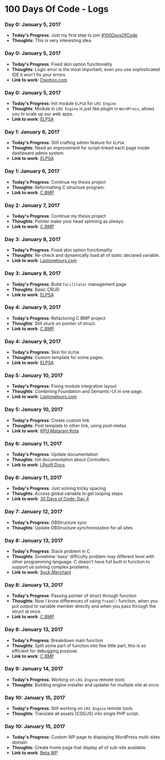 # 100 Days Of Code - Logs

### Day 0: January 5, 2017
- **Today's Progress**: Just my first step to join [#100DaysOfCode](https://twitter.com/hashtag/100DaysOfCode)
- **Thoughts:** This is very interesting idea

### Day 0: January 5, 2017
- **Today's Progress**: Fixed skin option functionality
- **Thoughts**: Logic error is the most important, even you use sophisticated IDE it won't fix your errors
- **Link to work**: [Dwohoo.com](https://dwohoo.com)

### Day 0: January 5, 2017
- **Today's Progress**: Init module `ELPSA` for `LRS Engine`
- **Thoughts**: Module in `LRS Engine` is just like *plugin* in `WordPress`, allows you to scale up our web apps.
- **Link to work**: [ELPSA](http://elpsa.org)

### Day 1: January 6, 2017
- **Today's Progress**: Still crafting admin feature for `ELPSA`
- **Thoughts**: Need an improvement for script-linked each page inside dashboard admin system.
- **Link to work**: [ELPSA](http://elpsa.org)

### Day 1: January 6, 2017
- **Today's Progress**: Continue my thesis project
- **Thoughts**: Reformatting C structure program.
- **Link to work**: [C BMP](https://github.com/23Pstars/c-bmp)

### Day 2: January 7, 2017
- **Today's Progress**: Continue my thesis project
- **Thoughts**: Pointer make your head spinning as always.
- **Link to work**: [C BMP](https://github.com/23Pstars/c-bmp)

### Day 3: January 8, 2017
- **Today's Progress**: Fixed skin option functionality
- **Thoughts**: Re-check and dynamically load all of static declared variable.
- **Link to work**: [Lastonetours.com](http://lastonetours.com)

### Day 3: January 8, 2017
- **Today's Progress**: Build `facilitator` management page
- **Thoughts**: Basic CRUD
- **Link to work**: [ELPSA](http://elpsa.org)

### Day 4: January 9, 2017
- **Today's Progress**: Refactoring C BMP project
- **Thoughts**: Still stuck on pointer of struct.
- **Link to work**: [C BMP](https://github.com/23Pstars/c-bmp)

### Day 4: January 9, 2017
- **Today's Progress**: Skin for `ELPSA`
- **Thoughts**: Custom template for some pages.
- **Link to work**: [ELPSA](http://elpsa.org)

### Day 5: January 10, 2017
- **Today's Progress**: Fixing module integration layout
- **Thoughts**: Combining Foundation and Semantic-UI in one page.
- **Link to work**: [Lastonetours.com](http://lastonetours.com)

### Day 5: January 10, 2017
- **Today's Progress**: Create custom link
- **Thoughts**: Post template to other link, using post-metas.
- **Link to work**: [KPU Mataram Kota](http://kpu-mataramkota.go.id)

### Day 6: January 11, 2017
- **Today's Progress**: Update documentation
- **Thoughts**: Init documentation about Controllers.
- **Link to work**: [LRsoft Docs](http://docs.lrsoft.id)

### Day 6: January 11, 2017
- **Today's Progress**: Just solving tricky spacing
- **Thoughts**: Access global variable to get looping steps.
- **Link to work**: [30 Days of Code: Day 4](https://www.hackerrank.com/challenges/30-class-vs-instance)

### Day 7: January 12, 2017
- **Today's Progress**: DBStructure sync
- **Thoughts**: Update DBStructure synchronization for all sites

### Day 8: January 13, 2017
- **Today's Progress**: Stack problem in C
- **Thoughts**: Sometime 'easy' difficulty problem may different level with other programming language. C doesn't have full built in function to support us solving complex problems.
- **Link to work**: [Sock Merchant](https://www.hackerrank.com/challenges/sock-merchant)

### Day 8: January 13, 2017
- **Today's Progress**: Passing pointer of struct through function
- **Thoughts**: Now I know differences of using `fread()` function, when you put output to variable member directly and when you pass through the struct at once.
- **Link to work**: [C BMP](https://github.com/23Pstars/c-bmp)

### Day 8: January 13, 2017
- **Today's Progress**: Breakdown main function
- **Thoughts**: Split some part of function into few little part, this is so efficient for debugging purpose.
- **Link to work**: [C BMP](https://github.com/23Pstars/c-bmp)

### Day 9: January 14, 2017
- **Today's Progress**: Working on `LRS Engine` remote tools
- **Thoughts**: Building engine installer and updater for multiple site at once.

### Day 10: January 15, 2017
- **Today's Progress**: Still working on `LRS Engine` remote tools
- **Thoughts**: Translate all assets (CSS/JS) into single PHP script.

### Day 10: January 15, 2017
- **Today's Progress**: Custom WP page to displaying WordPress multi-sites domain
- **Thoughts**: Create home page that display all of sub-site available.
- **Link to work**: [Beta WP](http://beta-wp.lrsoft.org)

